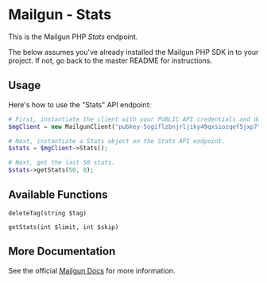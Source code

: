 Mailgun - Stats
====================

This is the Mailgun PHP *Stats* endpoint. 

The below assumes you've already installed the Mailgun PHP SDK in to your project. If not, go back to the master README for instructions.

Usage
-------------
Here's how to use the "Stats" API endpoint:

```php
# First, instantiate the client with your PUBLIC API credentials and domain. 
$mgClient = new MailgunClient("pubkey-5ogiflzbnjrljiky49qxsiozqef5jxp7", "samples.mailgun.org");

# Next, instantiate a Stats object on the Stats API endpoint.
$stats = $mgClient->Stats();

# Next, get the last 50 stats.
$stats->getStats(50, 0);
```

Available Functions
-------------------

`deleteTag(string $tag)`  

`getStats(int $limit, int $skip)`  

More Documentation
------------------
See the official [Mailgun Docs](http://documentation.mailgun.com/api-stats.html) for more information.